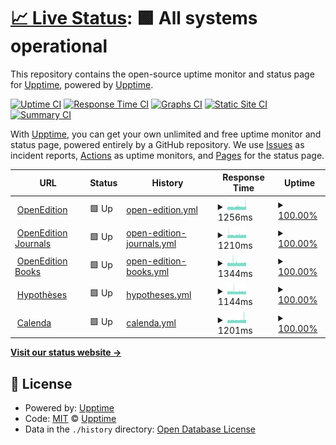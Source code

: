 # [📈 Live Status](https://upptime.github.io/upptime): <!--live status--> **🟩 All systems operational**

This repository contains the open-source uptime monitor and status page for [Upptime](https://upptime.js.org), powered by [Upptime](https://github.com/upptime/upptime).

[![Uptime CI](https://github.com/bcenou/OEStatus/workflows/Uptime%20CI/badge.svg)](https://github.com/bcenou/OEStatus/actions?query=workflow%3A%22Uptime+CI%22)
[![Response Time CI](https://github.com/bcenou/OEStatus/workflows/Response%20Time%20CI/badge.svg)](https://github.com/bcenou/OEStatus/actions?query=workflow%3A%22Response+Time+CI%22)
[![Graphs CI](https://github.com/bcenou/OEStatus/workflows/Graphs%20CI/badge.svg)](https://github.com/bcenou/OEStatus/actions?query=workflow%3A%22Graphs+CI%22)
[![Static Site CI](https://github.com/bcenou/OEStatus/workflows/Static%20Site%20CI/badge.svg)](https://github.com/bcenou/OEStatus/actions?query=workflow%3A%22Static+Site+CI%22)
[![Summary CI](https://github.com/bcenou/OEStatus/workflows/Summary%20CI/badge.svg)](https://github.com/bcenou/OEStatus/actions?query=workflow%3A%22Summary+CI%22)

With [Upptime](https://upptime.js.org), you can get your own unlimited and free uptime monitor and status page, powered entirely by a GitHub repository. We use [Issues](https://github.com/upptime/upptime/issues) as incident reports, [Actions](https://github.com/bcenou/OEStatus/actions) as uptime monitors, and [Pages](https://upptime.github.io/upptime) for the status page.

<!--start: status pages-->
<!-- This summary is generated by Upptime (https://github.com/upptime/upptime) -->
<!-- Do not edit this manually, your changes will be overwritten -->
<!-- prettier-ignore -->
| URL | Status | History | Response Time | Uptime |
| --- | ------ | ------- | ------------- | ------ |
| <img alt="" src="https://www.openedition.org/favicon.png" height="13"> [OpenEdition](https://www.openedition.org) | 🟩 Up | [open-edition.yml](https://github.com/OpenEdition/OEStatus/commits/HEAD/history/open-edition.yml) | <details><summary><img alt="Response time graph" src="./graphs/open-edition/response-time-week.png" height="20"> 1256ms</summary><br><a href="https://OpenEdition.github.io/OEStatus/history/open-edition"><img alt="Response time 1283" src="https://img.shields.io/endpoint?url=https%3A%2F%2Fraw.githubusercontent.com%2FOpenEdition%2FOEStatus%2FHEAD%2Fapi%2Fopen-edition%2Fresponse-time.json"></a><br><a href="https://OpenEdition.github.io/OEStatus/history/open-edition"><img alt="24-hour response time 1338" src="https://img.shields.io/endpoint?url=https%3A%2F%2Fraw.githubusercontent.com%2FOpenEdition%2FOEStatus%2FHEAD%2Fapi%2Fopen-edition%2Fresponse-time-day.json"></a><br><a href="https://OpenEdition.github.io/OEStatus/history/open-edition"><img alt="7-day response time 1256" src="https://img.shields.io/endpoint?url=https%3A%2F%2Fraw.githubusercontent.com%2FOpenEdition%2FOEStatus%2FHEAD%2Fapi%2Fopen-edition%2Fresponse-time-week.json"></a><br><a href="https://OpenEdition.github.io/OEStatus/history/open-edition"><img alt="30-day response time 1267" src="https://img.shields.io/endpoint?url=https%3A%2F%2Fraw.githubusercontent.com%2FOpenEdition%2FOEStatus%2FHEAD%2Fapi%2Fopen-edition%2Fresponse-time-month.json"></a><br><a href="https://OpenEdition.github.io/OEStatus/history/open-edition"><img alt="1-year response time 1284" src="https://img.shields.io/endpoint?url=https%3A%2F%2Fraw.githubusercontent.com%2FOpenEdition%2FOEStatus%2FHEAD%2Fapi%2Fopen-edition%2Fresponse-time-year.json"></a></details> | <details><summary><a href="https://OpenEdition.github.io/OEStatus/history/open-edition">100.00%</a></summary><a href="https://OpenEdition.github.io/OEStatus/history/open-edition"><img alt="All-time uptime 99.93%" src="https://img.shields.io/endpoint?url=https%3A%2F%2Fraw.githubusercontent.com%2FOpenEdition%2FOEStatus%2FHEAD%2Fapi%2Fopen-edition%2Fuptime.json"></a><br><a href="https://OpenEdition.github.io/OEStatus/history/open-edition"><img alt="24-hour uptime 100.00%" src="https://img.shields.io/endpoint?url=https%3A%2F%2Fraw.githubusercontent.com%2FOpenEdition%2FOEStatus%2FHEAD%2Fapi%2Fopen-edition%2Fuptime-day.json"></a><br><a href="https://OpenEdition.github.io/OEStatus/history/open-edition"><img alt="7-day uptime 100.00%" src="https://img.shields.io/endpoint?url=https%3A%2F%2Fraw.githubusercontent.com%2FOpenEdition%2FOEStatus%2FHEAD%2Fapi%2Fopen-edition%2Fuptime-week.json"></a><br><a href="https://OpenEdition.github.io/OEStatus/history/open-edition"><img alt="30-day uptime 99.96%" src="https://img.shields.io/endpoint?url=https%3A%2F%2Fraw.githubusercontent.com%2FOpenEdition%2FOEStatus%2FHEAD%2Fapi%2Fopen-edition%2Fuptime-month.json"></a><br><a href="https://OpenEdition.github.io/OEStatus/history/open-edition"><img alt="1-year uptime 99.93%" src="https://img.shields.io/endpoint?url=https%3A%2F%2Fraw.githubusercontent.com%2FOpenEdition%2FOEStatus%2FHEAD%2Fapi%2Fopen-edition%2Fuptime-year.json"></a></details>
| <img alt="" src="https://static-origin.openedition.org/journals/images/favicon.png" height="13"> [OpenEdition Journals](https://journals.openedition.org) | 🟩 Up | [open-edition-journals.yml](https://github.com/OpenEdition/OEStatus/commits/HEAD/history/open-edition-journals.yml) | <details><summary><img alt="Response time graph" src="./graphs/open-edition-journals/response-time-week.png" height="20"> 1210ms</summary><br><a href="https://OpenEdition.github.io/OEStatus/history/open-edition-journals"><img alt="Response time 1222" src="https://img.shields.io/endpoint?url=https%3A%2F%2Fraw.githubusercontent.com%2FOpenEdition%2FOEStatus%2FHEAD%2Fapi%2Fopen-edition-journals%2Fresponse-time.json"></a><br><a href="https://OpenEdition.github.io/OEStatus/history/open-edition-journals"><img alt="24-hour response time 1218" src="https://img.shields.io/endpoint?url=https%3A%2F%2Fraw.githubusercontent.com%2FOpenEdition%2FOEStatus%2FHEAD%2Fapi%2Fopen-edition-journals%2Fresponse-time-day.json"></a><br><a href="https://OpenEdition.github.io/OEStatus/history/open-edition-journals"><img alt="7-day response time 1210" src="https://img.shields.io/endpoint?url=https%3A%2F%2Fraw.githubusercontent.com%2FOpenEdition%2FOEStatus%2FHEAD%2Fapi%2Fopen-edition-journals%2Fresponse-time-week.json"></a><br><a href="https://OpenEdition.github.io/OEStatus/history/open-edition-journals"><img alt="30-day response time 1211" src="https://img.shields.io/endpoint?url=https%3A%2F%2Fraw.githubusercontent.com%2FOpenEdition%2FOEStatus%2FHEAD%2Fapi%2Fopen-edition-journals%2Fresponse-time-month.json"></a><br><a href="https://OpenEdition.github.io/OEStatus/history/open-edition-journals"><img alt="1-year response time 1223" src="https://img.shields.io/endpoint?url=https%3A%2F%2Fraw.githubusercontent.com%2FOpenEdition%2FOEStatus%2FHEAD%2Fapi%2Fopen-edition-journals%2Fresponse-time-year.json"></a></details> | <details><summary><a href="https://OpenEdition.github.io/OEStatus/history/open-edition-journals">100.00%</a></summary><a href="https://OpenEdition.github.io/OEStatus/history/open-edition-journals"><img alt="All-time uptime 99.94%" src="https://img.shields.io/endpoint?url=https%3A%2F%2Fraw.githubusercontent.com%2FOpenEdition%2FOEStatus%2FHEAD%2Fapi%2Fopen-edition-journals%2Fuptime.json"></a><br><a href="https://OpenEdition.github.io/OEStatus/history/open-edition-journals"><img alt="24-hour uptime 100.00%" src="https://img.shields.io/endpoint?url=https%3A%2F%2Fraw.githubusercontent.com%2FOpenEdition%2FOEStatus%2FHEAD%2Fapi%2Fopen-edition-journals%2Fuptime-day.json"></a><br><a href="https://OpenEdition.github.io/OEStatus/history/open-edition-journals"><img alt="7-day uptime 100.00%" src="https://img.shields.io/endpoint?url=https%3A%2F%2Fraw.githubusercontent.com%2FOpenEdition%2FOEStatus%2FHEAD%2Fapi%2Fopen-edition-journals%2Fuptime-week.json"></a><br><a href="https://OpenEdition.github.io/OEStatus/history/open-edition-journals"><img alt="30-day uptime 99.96%" src="https://img.shields.io/endpoint?url=https%3A%2F%2Fraw.githubusercontent.com%2FOpenEdition%2FOEStatus%2FHEAD%2Fapi%2Fopen-edition-journals%2Fuptime-month.json"></a><br><a href="https://OpenEdition.github.io/OEStatus/history/open-edition-journals"><img alt="1-year uptime 99.93%" src="https://img.shields.io/endpoint?url=https%3A%2F%2Fraw.githubusercontent.com%2FOpenEdition%2FOEStatus%2FHEAD%2Fapi%2Fopen-edition-journals%2Fuptime-year.json"></a></details>
| <img alt="" src="https://static.openedition.org/books/images/favicon.ico" height="13"> [OpenEdition Books](https://books.openedition.org) | 🟩 Up | [open-edition-books.yml](https://github.com/OpenEdition/OEStatus/commits/HEAD/history/open-edition-books.yml) | <details><summary><img alt="Response time graph" src="./graphs/open-edition-books/response-time-week.png" height="20"> 1344ms</summary><br><a href="https://OpenEdition.github.io/OEStatus/history/open-edition-books"><img alt="Response time 1421" src="https://img.shields.io/endpoint?url=https%3A%2F%2Fraw.githubusercontent.com%2FOpenEdition%2FOEStatus%2FHEAD%2Fapi%2Fopen-edition-books%2Fresponse-time.json"></a><br><a href="https://OpenEdition.github.io/OEStatus/history/open-edition-books"><img alt="24-hour response time 1354" src="https://img.shields.io/endpoint?url=https%3A%2F%2Fraw.githubusercontent.com%2FOpenEdition%2FOEStatus%2FHEAD%2Fapi%2Fopen-edition-books%2Fresponse-time-day.json"></a><br><a href="https://OpenEdition.github.io/OEStatus/history/open-edition-books"><img alt="7-day response time 1344" src="https://img.shields.io/endpoint?url=https%3A%2F%2Fraw.githubusercontent.com%2FOpenEdition%2FOEStatus%2FHEAD%2Fapi%2Fopen-edition-books%2Fresponse-time-week.json"></a><br><a href="https://OpenEdition.github.io/OEStatus/history/open-edition-books"><img alt="30-day response time 1353" src="https://img.shields.io/endpoint?url=https%3A%2F%2Fraw.githubusercontent.com%2FOpenEdition%2FOEStatus%2FHEAD%2Fapi%2Fopen-edition-books%2Fresponse-time-month.json"></a><br><a href="https://OpenEdition.github.io/OEStatus/history/open-edition-books"><img alt="1-year response time 1422" src="https://img.shields.io/endpoint?url=https%3A%2F%2Fraw.githubusercontent.com%2FOpenEdition%2FOEStatus%2FHEAD%2Fapi%2Fopen-edition-books%2Fresponse-time-year.json"></a></details> | <details><summary><a href="https://OpenEdition.github.io/OEStatus/history/open-edition-books">100.00%</a></summary><a href="https://OpenEdition.github.io/OEStatus/history/open-edition-books"><img alt="All-time uptime 99.92%" src="https://img.shields.io/endpoint?url=https%3A%2F%2Fraw.githubusercontent.com%2FOpenEdition%2FOEStatus%2FHEAD%2Fapi%2Fopen-edition-books%2Fuptime.json"></a><br><a href="https://OpenEdition.github.io/OEStatus/history/open-edition-books"><img alt="24-hour uptime 100.00%" src="https://img.shields.io/endpoint?url=https%3A%2F%2Fraw.githubusercontent.com%2FOpenEdition%2FOEStatus%2FHEAD%2Fapi%2Fopen-edition-books%2Fuptime-day.json"></a><br><a href="https://OpenEdition.github.io/OEStatus/history/open-edition-books"><img alt="7-day uptime 100.00%" src="https://img.shields.io/endpoint?url=https%3A%2F%2Fraw.githubusercontent.com%2FOpenEdition%2FOEStatus%2FHEAD%2Fapi%2Fopen-edition-books%2Fuptime-week.json"></a><br><a href="https://OpenEdition.github.io/OEStatus/history/open-edition-books"><img alt="30-day uptime 99.87%" src="https://img.shields.io/endpoint?url=https%3A%2F%2Fraw.githubusercontent.com%2FOpenEdition%2FOEStatus%2FHEAD%2Fapi%2Fopen-edition-books%2Fuptime-month.json"></a><br><a href="https://OpenEdition.github.io/OEStatus/history/open-edition-books"><img alt="1-year uptime 99.92%" src="https://img.shields.io/endpoint?url=https%3A%2F%2Fraw.githubusercontent.com%2FOpenEdition%2FOEStatus%2FHEAD%2Fapi%2Fopen-edition-books%2Fuptime-year.json"></a></details>
| <img alt="" src="https://hypotheses.org/wp-content/cleo-commons/images/favicon.png" height="13"> [Hypothèses](https://hypotheses.org) | 🟩 Up | [hypotheses.yml](https://github.com/OpenEdition/OEStatus/commits/HEAD/history/hypotheses.yml) | <details><summary><img alt="Response time graph" src="./graphs/hypotheses/response-time-week.png" height="20"> 1144ms</summary><br><a href="https://OpenEdition.github.io/OEStatus/history/hypotheses"><img alt="Response time 1102" src="https://img.shields.io/endpoint?url=https%3A%2F%2Fraw.githubusercontent.com%2FOpenEdition%2FOEStatus%2FHEAD%2Fapi%2Fhypotheses%2Fresponse-time.json"></a><br><a href="https://OpenEdition.github.io/OEStatus/history/hypotheses"><img alt="24-hour response time 1105" src="https://img.shields.io/endpoint?url=https%3A%2F%2Fraw.githubusercontent.com%2FOpenEdition%2FOEStatus%2FHEAD%2Fapi%2Fhypotheses%2Fresponse-time-day.json"></a><br><a href="https://OpenEdition.github.io/OEStatus/history/hypotheses"><img alt="7-day response time 1144" src="https://img.shields.io/endpoint?url=https%3A%2F%2Fraw.githubusercontent.com%2FOpenEdition%2FOEStatus%2FHEAD%2Fapi%2Fhypotheses%2Fresponse-time-week.json"></a><br><a href="https://OpenEdition.github.io/OEStatus/history/hypotheses"><img alt="30-day response time 1176" src="https://img.shields.io/endpoint?url=https%3A%2F%2Fraw.githubusercontent.com%2FOpenEdition%2FOEStatus%2FHEAD%2Fapi%2Fhypotheses%2Fresponse-time-month.json"></a><br><a href="https://OpenEdition.github.io/OEStatus/history/hypotheses"><img alt="1-year response time 1104" src="https://img.shields.io/endpoint?url=https%3A%2F%2Fraw.githubusercontent.com%2FOpenEdition%2FOEStatus%2FHEAD%2Fapi%2Fhypotheses%2Fresponse-time-year.json"></a></details> | <details><summary><a href="https://OpenEdition.github.io/OEStatus/history/hypotheses">100.00%</a></summary><a href="https://OpenEdition.github.io/OEStatus/history/hypotheses"><img alt="All-time uptime 99.64%" src="https://img.shields.io/endpoint?url=https%3A%2F%2Fraw.githubusercontent.com%2FOpenEdition%2FOEStatus%2FHEAD%2Fapi%2Fhypotheses%2Fuptime.json"></a><br><a href="https://OpenEdition.github.io/OEStatus/history/hypotheses"><img alt="24-hour uptime 100.00%" src="https://img.shields.io/endpoint?url=https%3A%2F%2Fraw.githubusercontent.com%2FOpenEdition%2FOEStatus%2FHEAD%2Fapi%2Fhypotheses%2Fuptime-day.json"></a><br><a href="https://OpenEdition.github.io/OEStatus/history/hypotheses"><img alt="7-day uptime 100.00%" src="https://img.shields.io/endpoint?url=https%3A%2F%2Fraw.githubusercontent.com%2FOpenEdition%2FOEStatus%2FHEAD%2Fapi%2Fhypotheses%2Fuptime-week.json"></a><br><a href="https://OpenEdition.github.io/OEStatus/history/hypotheses"><img alt="30-day uptime 99.94%" src="https://img.shields.io/endpoint?url=https%3A%2F%2Fraw.githubusercontent.com%2FOpenEdition%2FOEStatus%2FHEAD%2Fapi%2Fhypotheses%2Fuptime-month.json"></a><br><a href="https://OpenEdition.github.io/OEStatus/history/hypotheses"><img alt="1-year uptime 99.78%" src="https://img.shields.io/endpoint?url=https%3A%2F%2Fraw.githubusercontent.com%2FOpenEdition%2FOEStatus%2FHEAD%2Fapi%2Fhypotheses%2Fuptime-year.json"></a></details>
| <img alt="" src="https://calenda.org/favicon.ico" height="13"> [Calenda](https://calenda.org) | 🟩 Up | [calenda.yml](https://github.com/OpenEdition/OEStatus/commits/HEAD/history/calenda.yml) | <details><summary><img alt="Response time graph" src="./graphs/calenda/response-time-week.png" height="20"> 1201ms</summary><br><a href="https://OpenEdition.github.io/OEStatus/history/calenda"><img alt="Response time 1197" src="https://img.shields.io/endpoint?url=https%3A%2F%2Fraw.githubusercontent.com%2FOpenEdition%2FOEStatus%2FHEAD%2Fapi%2Fcalenda%2Fresponse-time.json"></a><br><a href="https://OpenEdition.github.io/OEStatus/history/calenda"><img alt="24-hour response time 1349" src="https://img.shields.io/endpoint?url=https%3A%2F%2Fraw.githubusercontent.com%2FOpenEdition%2FOEStatus%2FHEAD%2Fapi%2Fcalenda%2Fresponse-time-day.json"></a><br><a href="https://OpenEdition.github.io/OEStatus/history/calenda"><img alt="7-day response time 1201" src="https://img.shields.io/endpoint?url=https%3A%2F%2Fraw.githubusercontent.com%2FOpenEdition%2FOEStatus%2FHEAD%2Fapi%2Fcalenda%2Fresponse-time-week.json"></a><br><a href="https://OpenEdition.github.io/OEStatus/history/calenda"><img alt="30-day response time 1191" src="https://img.shields.io/endpoint?url=https%3A%2F%2Fraw.githubusercontent.com%2FOpenEdition%2FOEStatus%2FHEAD%2Fapi%2Fcalenda%2Fresponse-time-month.json"></a><br><a href="https://OpenEdition.github.io/OEStatus/history/calenda"><img alt="1-year response time 1197" src="https://img.shields.io/endpoint?url=https%3A%2F%2Fraw.githubusercontent.com%2FOpenEdition%2FOEStatus%2FHEAD%2Fapi%2Fcalenda%2Fresponse-time-year.json"></a></details> | <details><summary><a href="https://OpenEdition.github.io/OEStatus/history/calenda">100.00%</a></summary><a href="https://OpenEdition.github.io/OEStatus/history/calenda"><img alt="All-time uptime 99.77%" src="https://img.shields.io/endpoint?url=https%3A%2F%2Fraw.githubusercontent.com%2FOpenEdition%2FOEStatus%2FHEAD%2Fapi%2Fcalenda%2Fuptime.json"></a><br><a href="https://OpenEdition.github.io/OEStatus/history/calenda"><img alt="24-hour uptime 100.00%" src="https://img.shields.io/endpoint?url=https%3A%2F%2Fraw.githubusercontent.com%2FOpenEdition%2FOEStatus%2FHEAD%2Fapi%2Fcalenda%2Fuptime-day.json"></a><br><a href="https://OpenEdition.github.io/OEStatus/history/calenda"><img alt="7-day uptime 100.00%" src="https://img.shields.io/endpoint?url=https%3A%2F%2Fraw.githubusercontent.com%2FOpenEdition%2FOEStatus%2FHEAD%2Fapi%2Fcalenda%2Fuptime-week.json"></a><br><a href="https://OpenEdition.github.io/OEStatus/history/calenda"><img alt="30-day uptime 99.96%" src="https://img.shields.io/endpoint?url=https%3A%2F%2Fraw.githubusercontent.com%2FOpenEdition%2FOEStatus%2FHEAD%2Fapi%2Fcalenda%2Fuptime-month.json"></a><br><a href="https://OpenEdition.github.io/OEStatus/history/calenda"><img alt="1-year uptime 99.93%" src="https://img.shields.io/endpoint?url=https%3A%2F%2Fraw.githubusercontent.com%2FOpenEdition%2FOEStatus%2FHEAD%2Fapi%2Fcalenda%2Fuptime-year.json"></a></details>

<!--end: status pages-->

[**Visit our status website →**](https://upptime.github.io/upptime)

## 📄 License

- Powered by: [Upptime](https://github.com/upptime/upptime)
- Code: [MIT](./LICENSE) © [Upptime](https://upptime.js.org)
- Data in the `./history` directory: [Open Database License](https://opendatacommons.org/licenses/odbl/1-0/)

